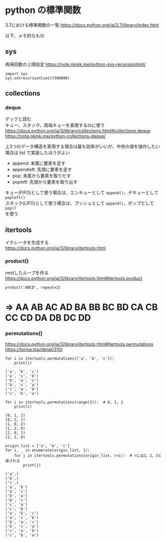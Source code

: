 
# python の標準関数

3.7における標準関数の一覧
https://docs.python.org/ja/3.7/library/index.html

以下、メモ的なもの

## sys

再帰回数の上限設定
https://note.nkmk.me/python-sys-recursionlimit/

```
import sys
sys.setrecursionlimit(500000)
```

## collections

### deque

デックと読む  
キュー、スタック、両端キューを表現するのに使う  
https://docs.python.org/ja/3/library/collections.html#collections.deque  
https://note.nkmk.me/python-collections-deque/  

上3つのデータ構造を表現する場合は最も効率がいいが、中央の値を操作したい場合は list で実装したほうがよい  

* append: 末尾に要素を足す
* appendleft: 先頭に要素を足す
* pop: 末尾から要素を取りだす
* popleft: 先頭から要素を取り出す

キュー(FIFO)として使う場合は、エンキューとして `append()`、デキューとして `popleft()`    
スタック(LIFO)として使う場合は、プッシュとして `append()`、ポップとして `pop()`   
を使う  

## itertools

イテレータを生成する  
https://docs.python.org/ja/3/library/itertools.html  

### product()

nestしたループを作る
https://docs.python.org/ja/3/library/itertools.html#itertools.product

`product('ABCD', repeat=2)`
# => AA AB AC AD BA BB BC BD CA CB CC CD DA DB DC DD

### permutations()

https://docs.python.org/ja/3/library/itertools.html#itertools.permutations  
https://torina.top/detail/310/  

```
for i in itertools.permutations(['a', 'b', 'c']):
    print(i)

('a', 'b', 'c')
('a', 'c', 'b')
('b', 'a', 'c')
('b', 'c', 'a')
('c', 'a', 'b')
('c', 'b', 'a')
```

```
for i in itertools.permutations(range(3)):  # 0, 1, 2
    print(i)

(0, 1, 2)
(0, 2, 1)
(1, 0, 2)
(1, 2, 0)
(2, 0, 1)
(2, 1, 0)
```

```
origin_list = ['a', 'b', 'c']
for i, _ in enumerate(origin_list, 1):     
    for j in itertools.permutations(origin_list, r=i):  # rには1、2、3と渡される
        print(j)

('a',)
('b',)
('c',)
('a', 'b')
('a', 'c')
('b', 'a')
('b', 'c')
('c', 'a')
('c', 'b')
('a', 'b', 'c')
('a', 'c', 'b')
('b', 'a', 'c')
('b', 'c', 'a')
('c', 'a', 'b')
('c', 'b', 'a')
```

